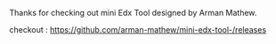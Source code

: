Thanks for checking out mini Edx Tool designed by Arman Mathew.

checkout : https://github.com/arman-mathew/mini-edx-tool-/releases
